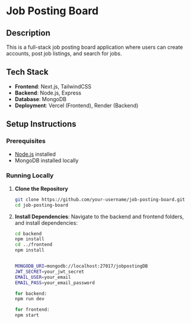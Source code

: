 # Job Posting Board

## Description
This is a full-stack job posting board application where users can create accounts, post job listings, and search for jobs.

## Tech Stack
- **Frontend**: Next.js, TailwindCSS
- **Backend**: Node.js, Express
- **Database**: MongoDB
- **Deployment**: Vercel (Frontend), Render (Backend)

## Setup Instructions

### Prerequisites
- [Node.js](https://nodejs.org/) installed
- MongoDB installed locally

### Running Locally

1. **Clone the Repository**
   ```bash
   git clone https://github.com/your-username/job-posting-board.git
   cd job-posting-board

2. **Install Dependencies**:
Navigate to the backend and frontend folders, and install dependencies:
    ```bash
    cd backend
    npm install
    cd ../frontend
    npm install


   MONGODB_URI=mongodb://localhost:27017/jobpostingDB
   JWT_SECRET=your_jwt_secret
   EMAIL_USER=your_email
   EMAIL_PASS=your_email_password

   for backend:
   npm run dev

   for frontend:
   npm start


